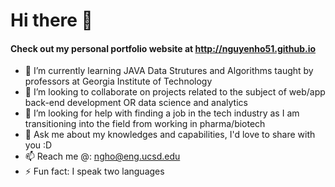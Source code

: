# Hi there 👋

#### Check out my personal portfolio website at http://nguyenho51.github.io

- 🌱 I’m currently learning JAVA Data Strutures and Algorithms taught by professors at Georgia Institute of Technology
- 👯 I’m looking to collaborate on projects related to the subject of web/app back-end development OR data science and analytics
- 🤔 I’m looking for help with finding a job in the tech industry as I am transitioning into the field from working in pharma/biotech
- 💬 Ask me about my knowledges and capabilities, I'd love to share with you :D
- 📫 Reach me @: ngho@eng.ucsd.edu
- ⚡ Fun fact: I speak two languages
